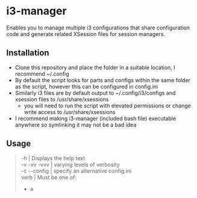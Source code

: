 # i3-manager
Enables you to manage multiple i3 configurations that share configuration code and generate related XSession files for session managers.

## Installation
- Clone this repository and place the folder in a suitable location, I recommend ~/.config
- By default the script looks for parts and configs within the same folder as the script, however this can be configured in config.ini
- Similarly i3 files are by default output to ~/.config/i3/configs and xsession files to /usr/share/xsessions
  - you will need to run the script with elevated permissions or change write access to /usr/share/xsessions
- I recommend making i3-manager (included bash file) executable anywhere so symlinking it may not be a bad idea

## Usage

> -h | Displays the help text  
> -v -vv -vvv | varying levels of verbosity  
> -c --config | specify an alternative config.ini  
> verb | Must be one of:  
> - a  
